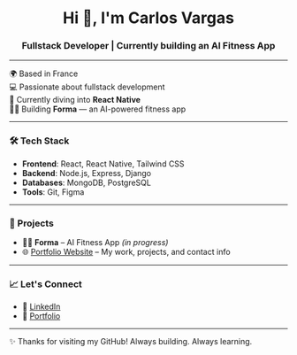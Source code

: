 <h1 align="center">Hi 👋, I'm Carlos Vargas</h1>
<h3 align="center">Fullstack Developer | Currently building an AI Fitness App</h3>

---

🌍 Based in France  
💻 Passionate about fullstack development  
📱 Currently diving into **React Native**  
🏋️‍♂️ Building **Forma** — an AI-powered fitness app  

---

### 🛠️ Tech Stack

- **Frontend**: React, React Native, Tailwind CSS 
- **Backend**: Node.js, Express, Django
- **Databases**: MongoDB, PostgreSQL  
- **Tools**: Git, Figma  

---

### 🔭 Projects

- 🏋️‍♂️ **Forma** – AI Fitness App *(in progress)*  
- 🌐 [Portfolio Website](https://varlopecar.me) – My work, projects, and contact info  

---

### 📈 Let's Connect

- 💼 [LinkedIn](https://www.linkedin.com/in/varlopecar)
- 🧠 [Portfolio](https://varlopecar.me/)  

---

✨ Thanks for visiting my GitHub! Always building. Always learning.
